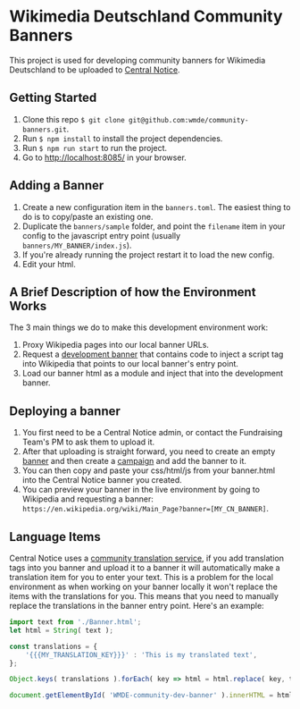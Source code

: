 # Wikimedia Deutschland Community Banners

This project is used for developing community banners for Wikimedia Deutschland to be uploaded
to [Central Notice](https://meta.wikimedia.org/w/index.php?title=Special:CentralNotice).

## Getting Started

1. Clone this repo `$ git clone git@github.com:wmde/community-banners.git`.
2. Run `$ npm install` to install the project dependencies.
3. Run `$ npm run start` to run the project.
4. Go to [http://localhost:8085/](http://localhost:8085/) in your browser.

## Adding a Banner

1. Create a new configuration item in the `banners.toml`. The easiest thing to do is to copy/paste an existing one.
2. Duplicate the `banners/sample` folder, and point the `filename` item in your config to the javascript entry point (usually `banners/MY_BANNER/index.js`).
3. If you're already running the project restart it to load the new config.
4. Edit your html.

## A Brief Description of how the Environment Works

The 3 main things we do to make this development environment work:

1. Proxy Wikipedia pages into our local banner URLs.  
2. Request a [development banner](https://meta.wikimedia.org/wiki/Special:CentralNoticeBanners/edit/B24_WMDE_Community_Dev_Banner) that contains code to inject a script tag into Wikipedia that points to our local banner's entry point.
3. Load our banner html as a module and inject that into the development banner.

## Deploying a banner

1. You first need to be a Central Notice admin, or contact the Fundraising Team's PM to ask them to upload it.
2. After that uploading is straight forward, you need to create an empty [banner](https://meta.wikimedia.org/wiki/Special:CentralNoticeBanners) and then create a [campaign](https://meta.wikimedia.org/w/index.php?title=Special:CentralNotice) and add the banner to it. 
3. You can then copy and paste your css/html/js from your banner.html into the Central Notice banner you created. 
4. You can preview your banner in the live environment by going to Wikipedia and requesting a banner: `https://en.wikipedia.org/wiki/Main_Page?banner=[MY_CN_BANNER]`.

## Language Items

Central Notice uses a [community translation service](https://meta.wikimedia.org/wiki/Help:CentralNotice#Working_with_Translations), if you add translation tags into you banner and upload it to a banner it will automatically make a translation item for you to enter your text.  This is a problem for the local environment as when working on your banner locally it won't replace the items with the translations for you. This means that you need to manually replace the translations in the banner entry point. Here's an example:

```js
import text from './Banner.html';
let html = String( text );

const translations = {
    '{{{MY_TRANSLATION_KEY}}}' : 'This is my translated text',
};

Object.keys( translations ).forEach( key => html = html.replace( key, translations[ key ] ) );

document.getElementById( 'WMDE-community-dev-banner' ).innerHTML = html;
```
